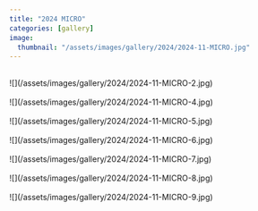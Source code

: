 ```yaml
---
title: "2024 MICRO"
categories: [gallery]
image:
  thumbnail: "/assets/images/gallery/2024/2024-11-MICRO.jpg"
---
```

<br>
![](/assets/images/gallery/2024/2024-11-MICRO-2.jpg)<br><br>
![](/assets/images/gallery/2024/2024-11-MICRO-4.jpg)<br><br>
![](/assets/images/gallery/2024/2024-11-MICRO-5.jpg)<br><br>
![](/assets/images/gallery/2024/2024-11-MICRO-6.jpg)<br><br>
![](/assets/images/gallery/2024/2024-11-MICRO-7.jpg)<br><br>
![](/assets/images/gallery/2024/2024-11-MICRO-8.jpg)<br><br>
![](/assets/images/gallery/2024/2024-11-MICRO-9.jpg)<br><br>